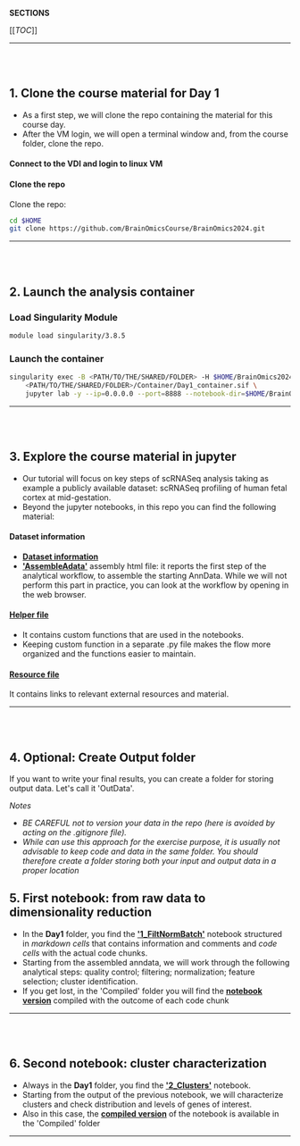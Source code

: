 __SECTIONS__

[[_TOC_]]

---------------

<br> </br>

## 1. Clone the course material for Day 1

* As a first step, we will clone the repo containing the material for this course day.
* After the VM login, we will open a terminal window and, from the course folder, clone the repo.


#### Connect to the VDI and login to linux VM


#### Clone the repo

Clone the repo:

```bash
cd $HOME
git clone https://github.com/BrainOmicsCourse/BrainOmics2024.git
```
--------

<br> </br>

## 2. Launch the analysis container

### Load Singularity Module

```bash
module load singularity/3.8.5
```
### Launch the container

```bash
singularity exec -B <PATH/TO/THE/SHARED/FOLDER> -H $HOME/BrainOmics2024/1_Day1/ \
    <PATH/TO/THE/SHARED/FOLDER>/Container/Day1_container.sif \
    jupyter lab -y --ip=0.0.0.0 --port=8888 --notebook-dir=$HOME/BrainOmics2024/1_Day1/
```

---------

<br> </br>

## 3. Explore the course material in jupyter

* Our tutorial will focus on key steps of scRNASeq analysis taking as example a publicly available dataset: scRNASeq profiling of human fetal cortex at mid-gestation.
* Beyond the jupyter notebooks, in this repo you can find the following material:

#### Dataset information

* [__Dataset information__](Resources.md)
* [__'AssembleAdata'__](1_Day1/Compiled/0_AssembleAdata.html) assembly html file: it reports the first step of the analytical workflow, to assemble the starting AnnData. While we will not perform this part in practice, you can look at the workflow by opening in the web browser.  

#### [Helper file](HelperFunctions/Day1Helper.py)
* It contains custom functions that are used in the notebooks.
* Keeping custom function in a separate .py file makes the flow more organized and the functions easier to maintain.


#### [Resource file](Resources.md)
It contains links to relevant external resources and material.

-------------

<br> </br>

## 4. Optional: Create Output folder

If you want to write your final results, you can create a folder for storing output data. Let's call it 'OutData'.

_Notes_
 * _BE CAREFUL not to version your data in the repo (here is avoided by acting on the .gitignore file)._
 * _While can use this approach for the exercise purpose, it is usually not advisable to keep code and data in the same folder. You should therefore create a folder storing both your input and output data in a proper location_   


## 5. First notebook: from raw data to dimensionality reduction

* In the __Day1__ folder, you find the [__'1_FiltNormBatch'__](1_Day1/1_FiltNormBatch.ipynb) notebook structured in _markdown cells_ that contains information and comments and _code cells_ with the actual code chunks.
* Starting from the assembled anndata, we will work through the following analytical steps: quality control; filtering; normalization; feature selection; cluster identification.
* If you get lost, in the 'Compiled' folder you will find the [__notebook version__](1_Day1/Compiled/1_FiltNormBatch.ipynb) compiled with the outcome of each code chunk


-----------

<br> </br>

## 6. Second notebook: cluster characterization

* Always in the __Day1__ folder, you find the [__'2_Clusters'__](1_Day1/2_Clusters.ipynb) notebook.
* Starting from the output of the previous notebook, we will characterize clusters and check distribution and levels of genes of interest.
* Also in this case, the [__compiled version__](1_Day1/Compiled/2_Clusters.ipynb) of the notebook is available in the 'Compiled' folder

-----------

<br> </br>

